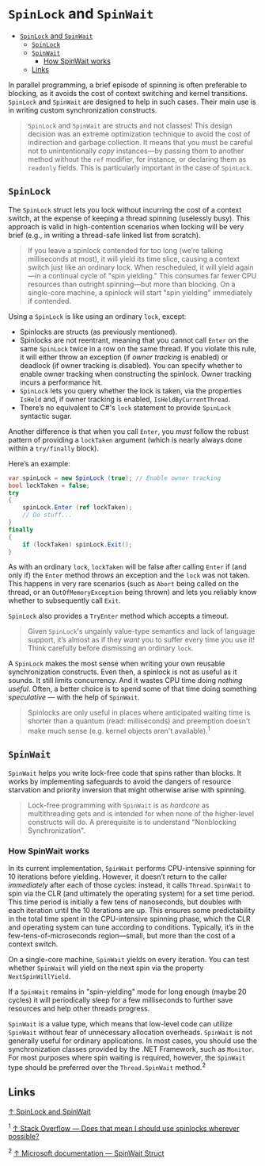# `SpinLock` and `SpinWait`

- [`SpinLock` and `SpinWait`](#spinlock-and-spinwait)
  - [`SpinLock`](#spinlock)
  - [`SpinWait`](#spinwait)
    - [How SpinWait works](#how-spinwait-works)
  - [Links](#links)

In parallel programming, a brief episode of spinning is often preferable to blocking, as it avoids the cost of context switching and kernel transitions. `SpinLock` and `SpinWait` are designed to help in such cases. Their main use is in writing custom synchronization constructs.

> `SpinLock` and `SpinWait` are structs and not classes! This design decision was an extreme optimization technique to avoid the cost of indirection and garbage collection. It means that you must be careful not to unintentionally *copy* instances—by passing them to another method without the `ref` modifier, for instance, or declaring them as `readonly` fields. This is particularly important in the case of `SpinLock`.

## `SpinLock`

The `SpinLock` struct lets you lock without incurring the cost of a context switch, at the expense of keeping a thread spinning (uselessly busy). This approach is valid in high-contention scenarios when locking will be very brief (e.g., in writing a thread-safe linked list from scratch).

> If you leave a spinlock contended for too long (we’re talking milliseconds at most), it will yield its time slice, causing a context switch just like an ordinary lock. When rescheduled, it will yield again—in a continual cycle of "spin yielding." This consumes far fewer CPU resources than outright spinning—but more than blocking. On a single-core machine, a spinlock will start "spin yielding" immediately if contended.

Using a `SpinLock` is like using an ordinary `lock`, except:

- Spinlocks are structs (as previously mentioned).
- Spinlocks are not reentrant, meaning that you cannot call `Enter` on the same `SpinLock` twice in a row on the same thread. If you violate this rule, it will either throw an exception (if *owner tracking* is enabled) or deadlock (if owner tracking is disabled). You can specify whether to enable owner tracking when constructing the spinlock. Owner tracking incurs a performance hit.
- `SpinLock` lets you query whether the lock is taken, via the properties `IsHeld` and, if owner tracking is enabled, `IsHeldByCurrentThread`.
- There’s no equivalent to C#'s `lock` statement to provide `SpinLock` syntactic sugar.

Another difference is that when you call `Enter`, you *must* follow the robust pattern of providing a `lockTaken` argument (which is nearly always done within a `try/finally` block).

Here’s an example:

```csharp
var spinLock = new SpinLock (true); // Enable owner tracking
bool lockTaken = false;
try
{
    spinLock.Enter (ref lockTaken);
    // Do stuff...
}
finally
{
    if (lockTaken) spinLock.Exit();
}
```

As with an ordinary `lock`, `lockTaken` will be false after calling `Enter` if (and only if) the `Enter` method throws an exception and the `lock` was not taken. This happens in very rare scenarios (such as `Abort` being called on the thread, or an `OutOfMemoryException` being thrown) and lets you reliably know whether to subsequently call `Exit`.

`SpinLock` also provides a `TryEnter` method which accepts a timeout.

> Given `SpinLock`'s ungainly value-type semantics and lack of language support, it’s almost as if they *want* you to suffer every time you use it! Think carefully before dismissing an ordinary `lock`.

A `SpinLock` makes the most sense when writing your own reusable synchronization constructs. Even then, a spinlock is not as useful as it sounds. It still limits concurrency. And it wastes CPU time doing *nothing useful*. Often, a better choice is to spend some of that time doing something *speculative* — with the help of `SpinWait`.

> Spinlocks are only useful in places where anticipated waiting time is shorter than a quantum (read: milliseconds) and preemption doesn't make much sense (e.g. kernel objects aren't available).<sup>1</sup>

## `SpinWait`

`SpinWait` helps you write lock-free code that spins rather than blocks. It works by implementing safeguards to avoid the dangers of resource starvation and priority inversion that might otherwise arise with spinning.

> Lock-free programming with `SpinWait` is as *hardcore* as multithreading gets and is intended for when none of the higher-level constructs will do. A prerequisite is to understand "Nonblocking Synchronization".

### How SpinWait works

In its current implementation, `SpinWait` performs CPU-intensive spinning for 10 iterations before yielding. However, it doesn’t return to the caller *immediately* after each of those cycles: instead, it calls `Thread.SpinWait` to spin via the CLR (and ultimately the operating system) for a set time period. This time period is initially a few tens of nanoseconds, but doubles with each iteration until the 10 iterations are up. This ensures some predictability in the total time spent in the CPU-intensive spinning phase, which the CLR and operating system can tune according to conditions. Typically, it’s in the few-tens-of-microseconds region—small, but more than the cost of a context switch.

On a single-core machine, `SpinWait` yields on every iteration. You can test whether `SpinWait` will yield on the next spin via the property `NextSpinWillYield`.

If a `SpinWait` remains in "spin-yielding" mode for long enough (maybe 20 cycles) it will periodically sleep for a few milliseconds to further save resources and help other threads progress.

`SpinWait` is a value type, which means that low-level code can utilize `SpinWait` without fear of unnecessary allocation overheads. `SpinWait` is not generally useful for ordinary applications. In most cases, you should use the synchronization classes provided by the .NET Framework, such as `Monitor`. For most purposes where spin waiting is required, however, the `SpinWait` type should be preferred over the `Thread.SpinWait` method.<sup>2</sup>

## Links

[↑ SpinLock and SpinWait](http://www.albahari.com/threading/part5.aspx#_SpinLock_and_SpinWait)

<sup>1</sup> [↑ Stack Overflow — Does that mean I should use spinlocks wherever possible?](https://stackoverflow.com/a/1957464/1833895)

<sup>2</sup> [↑ Microsoft documentation — SpinWait Struct](https://docs.microsoft.com/en-us/dotnet/api/system.threading.spinwait?view=net-5.0#remarks)
